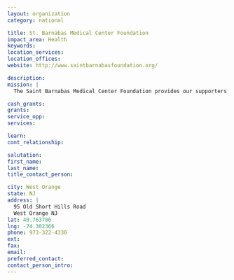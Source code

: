 ```yaml
---
layout: organization
category: national

title: St. Barnabas Medical Center Foundation
impact_area: Health
keywords: 
location_services: 
location_offices: 
website: http://www.saintbarnabasfoundation.org/

description: 
mission: |
  The Saint Barnabas Medical Center Foundation provides our supporters with the opportunity to make a direct and lasting impact on our patient’s lives. Every donation, no matter how large or small, enhances our ability to provide compassionate care in a state-of-the-art setting.

cash_grants: 
grants: 
service_opp: 
services: 

learn: 
cont_relationship: 

salutation: 
first_name: 
last_name: 
title_contact_person: 

city: West Orange
state: NJ
address: |
  95 Old Short Hills Road  
  West Orange NJ 
lat: 40.763706
lng: -74.302366
phone: 973-322-4330
ext: 
fax: 
email: 
preferred_contact: 
contact_person_intro: 
---
```

